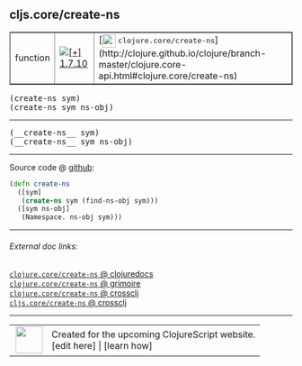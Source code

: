 ## cljs.core/create-ns



 <table border="1">
<tr>
<td>function</td>
<td><a href="https://github.com/cljsinfo/cljs-api-docs/tree/1.7.10"><img valign="middle" alt="[+] 1.7.10" title="Added in 1.7.10" src="https://img.shields.io/badge/+-1.7.10-lightgrey.svg"></a> </td>
<td>
[<img height="24px" valign="middle" src="http://i.imgur.com/1GjPKvB.png"> <samp>clojure.core/create-ns</samp>](http://clojure.github.io/clojure/branch-master/clojure.core-api.html#clojure.core/create-ns)
</td>
</tr>
</table>

<samp>(create-ns sym)</samp><br>
<samp>(create-ns sym ns-obj)</samp><br>

---

 <samp>
(__create-ns__ sym)<br>
</samp>
 <samp>
(__create-ns__ sym ns-obj)<br>
</samp>

---







Source code @ [github]():

```clj
(defn create-ns
  ([sym]
   (create-ns sym (find-ns-obj sym)))
  ([sym ns-obj]
   (Namespace. ns-obj sym)))
```

<!--
Repo - tag - source tree - lines:

 <pre>

</pre>

-->

---



###### External doc links:

[`clojure.core/create-ns` @ clojuredocs](http://clojuredocs.org/clojure.core/create-ns)<br>
[`clojure.core/create-ns` @ grimoire](http://conj.io/store/v1/org.clojure/clojure/1.7.0-beta3/clj/clojure.core/create-ns/)<br>
[`clojure.core/create-ns` @ crossclj](http://crossclj.info/fun/clojure.core/create-ns.html)<br>
[`cljs.core/create-ns` @ crossclj](http://crossclj.info/fun/cljs.core.cljs/create-ns.html)<br>

---

 <table>
<tr><td>
<img valign="middle" align="right" width="48px" src="http://i.imgur.com/Hi20huC.png">
</td><td>
Created for the upcoming ClojureScript website.<br>
[edit here] | [learn how]
</td></tr></table>

[edit here]:https://github.com/cljsinfo/cljs-api-docs/blob/master/cljsdoc/cljs.core/create-ns.cljsdoc
[learn how]:https://github.com/cljsinfo/cljs-api-docs/wiki/cljsdoc-files

<!--

This information was too distracting to show to readers, but I'll leave it
commented here since it is helpful to:

- pretty-print the data used to generate this document
- and show how to retrieve that data



The API data for this symbol:

```clj
{:ns "cljs.core",
 :name "create-ns",
 :signature ["[sym]" "[sym ns-obj]"],
 :name-encode "create-ns",
 :history [["+" "1.7.10"]],
 :type "function",
 :clj-equiv {:full-name "clojure.core/create-ns",
             :url "http://clojure.github.io/clojure/branch-master/clojure.core-api.html#clojure.core/create-ns"},
 :full-name-encode "cljs.core/create-ns",
 :source {:code "(defn create-ns\n  ([sym]\n   (create-ns sym (find-ns-obj sym)))\n  ([sym ns-obj]\n   (Namespace. ns-obj sym)))",
          :title "Source code",
          :repo "clojurescript",
          :tag "r1.9.14",
          :filename "src/main/cljs/cljs/core.cljs",
          :lines [10424 10428],
          :url "https://github.com/clojure/clojurescript/blob/r1.9.14/src/main/cljs/cljs/core.cljs#L10424-L10428"},
 :usage ["(create-ns sym)" "(create-ns sym ns-obj)"],
 :full-name "cljs.core/create-ns",
 :cljsdoc-url "https://github.com/cljsinfo/cljs-api-docs/blob/master/cljsdoc/cljs.core/create-ns.cljsdoc"}

```

Retrieve the API data for this symbol:

```clj
;; from Clojure REPL
(require '[clojure.edn :as edn])
(-> (slurp "https://raw.githubusercontent.com/cljsinfo/cljs-api-docs/catalog/cljs-api.edn")
    (edn/read-string)
    (get-in [:symbols "cljs.core/create-ns"]))
```

-->
